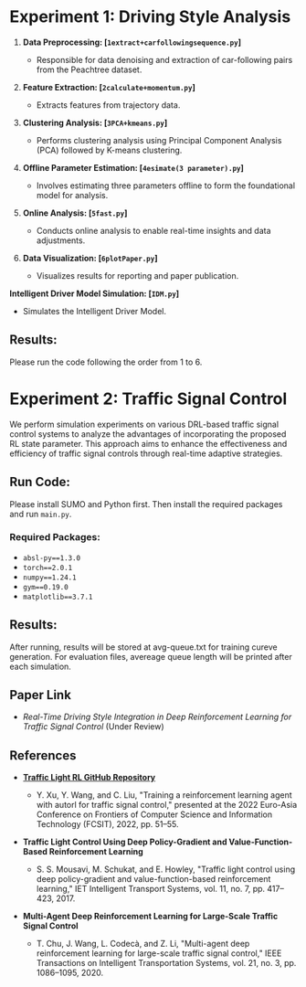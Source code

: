 # Experiment 1: Driving Style Analysis  

1. **Data Preprocessing: [`1extract+carfollowingsequence.py`]**  

   - Responsible for data denoising and extraction of car-following pairs from the Peachtree dataset.  

2. **Feature Extraction: [`2calculate+momentum.py`]**  

   - Extracts features from trajectory data.  

3. **Clustering Analysis: [`3PCA+kmeans.py`]**  

   - Performs clustering analysis using Principal Component Analysis (PCA) followed by K-means clustering.  

4. **Offline Parameter Estimation: [`4esimate(3 parameter).py`]**  

   - Involves estimating three parameters offline to form the foundational model for analysis.  

5. **Online Analysis: [`5fast.py`]**  

   - Conducts online analysis to enable real-time insights and data adjustments.  

6. **Data Visualization: [`6plotPaper.py`]**  

   - Visualizes results for reporting and paper publication.  

**Intelligent Driver Model Simulation: [`IDM.py`]**  

   - Simulates the Intelligent Driver Model.  

## Results:  
Please run the code following the order from 1 to 6.  

# Experiment 2: Traffic Signal Control  

We perform simulation experiments on various DRL-based traffic signal control systems to analyze the advantages of incorporating the proposed RL state parameter. This approach aims to enhance the effectiveness and efficiency of traffic signal controls through real-time adaptive strategies.  

## Run Code:  

Please install SUMO and Python first. Then install the required packages and run `main.py`.  


### Required Packages:  
- `absl-py==1.3.0`  
- `torch==2.0.1`  
- `numpy==1.24.1`  
- `gym==0.19.0`  
- `matplotlib==3.7.1`  

## Results:  
After running, results will be stored at avg-queue.txt for training cureve generation.
For evaluation files, avereage queue length will be printed after each simulation.

## Paper Link  
- *Real-Time Driving Style Integration in Deep Reinforcement Learning for Traffic Signal Control* (Under Review)  

## References  

- **[Traffic Light RL GitHub Repository](https://github.com/Desny/traffic_light_rl)**  
  - Y. Xu, Y. Wang, and C. Liu, "Training a reinforcement learning agent with autorl for traffic signal control," presented at the 2022 Euro-Asia Conference on Frontiers of Computer Science and Information Technology (FCSIT), 2022, pp. 51–55.  

- **Traffic Light Control Using Deep Policy-Gradient and Value-Function-Based Reinforcement Learning**  
  - S. S. Mousavi, M. Schukat, and E. Howley, "Traffic light control using deep policy-gradient and value-function-based reinforcement learning," IET Intelligent Transport Systems, vol. 11, no. 7, pp. 417–423, 2017.  

- **Multi-Agent Deep Reinforcement Learning for Large-Scale Traffic Signal Control**  
  - T. Chu, J. Wang, L. Codecà, and Z. Li, "Multi-agent deep reinforcement learning for large-scale traffic signal control," IEEE Transactions on Intelligent Transportation Systems, vol. 21, no. 3, pp. 1086–1095, 2020.

